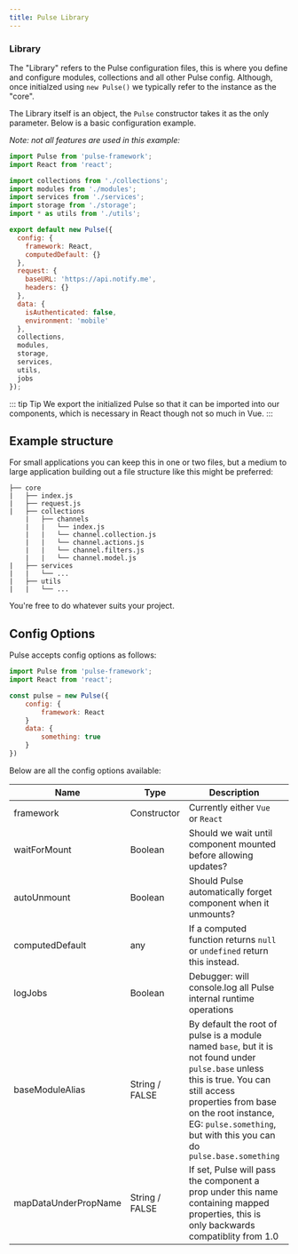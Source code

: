 ```yaml
---
title: Pulse Library
---
```


### Library

The "Library" refers to the Pulse configuration files, this is where you define and configure modules, collections and all other Pulse config. Although, once initialzed using `new Pulse()` we typically refer to the instance as the "core".

The Library itself is an object, the `Pulse` constructor takes it as the only parameter. Below is a basic configuration example.

_Note: not all features are used in this example:_

```js
import Pulse from 'pulse-framework';
import React from 'react';

import collections from './collections';
import modules from './modules';
import services from './services';
import storage from './storage';
import * as utils from './utils';

export default new Pulse({
  config: {
    framework: React,
    computedDefault: {}
  },
  request: {
    baseURL: 'https://api.notify.me',
    headers: {}
  },
  data: {
    isAuthenticated: false,
    environment: 'mobile'
  },
  collections,
  modules,
  storage,
  services,
  utils,
  jobs
});
```

::: tip Tip
We export the initialized Pulse so that it can be imported into our components, which is necessary in React though not so much in Vue.
:::

## Example structure

For small applications you can keep this in one or two files, but a medium to large application building out a file structure like this might be preferred:

```
├── core
|   ├── index.js
|   ├── request.js
|   ├── collections
    |   ├── channels
    |   |   └── index.js
    |   |   └── channel.collection.js
    |   |   └── channel.actions.js
    |   |   └── channel.filters.js
    |   |   └── channel.model.js
|   ├── services
|   |   └── ...
|   ├── utils
|   |   └── ...

```

You're free to do whatever suits your project.

## Config Options

Pulse accepts config options as follows:

```js
import Pulse from 'pulse-framework';
import React from 'react';

const pulse = new Pulse({
    config: {
        framework: React
    }
    data: {
        something: true
    }
})
```

Below are all the config options available:

| Name                 | Type           | Description                                                                                                                                                                                                                                               | Default |
| -------------------- | -------------- | --------------------------------------------------------------------------------------------------------------------------------------------------------------------------------------------------------------------------------------------------------- | ------- |
| framework            | Constructor    | Currently either `Vue` or `React`                                                                                                                                                                                                                         | `null`  |
| waitForMount         | Boolean        | Should we wait until component mounted before allowing updates?                                                                                                                                                                                           | `false` |
| autoUnmount          | Boolean        | Should Pulse automatically forget component when it unmounts?                                                                                                                                                                                             | `true`  |
| computedDefault      | any            | If a computed function returns `null` or `undefined` return this instead.                                                                                                                                                                                 | `null`  |
| logJobs              | Boolean        | Debugger: will console.log all Pulse internal runtime operations                                                                                                                                                                                          | `false` |
| baseModuleAlias      | String / FALSE | By default the root of pulse is a module named `base`, but it is not found under `pulse.base` unless this is true. You can still access properties from base on the root instance, EG: `pulse.something`, but with this you can do `pulse.base.something` | `false` |
| mapDataUnderPropName | String / FALSE | If set, Pulse will pass the component a prop under this name containing mapped properties, this is only backwards compatiblity from 1.0                                                                                                                   | `false` |
